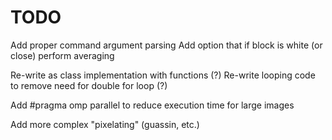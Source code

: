 # TODO

Add proper command argument parsing
Add option that if block is white (or close) perform averaging

Re-write as class implementation with functions (?)
Re-write looping code to remove need for double for loop (?)

Add \#pragma omp parallel to reduce execution time for large images

Add more complex "pixelating" (guassin, etc.)
